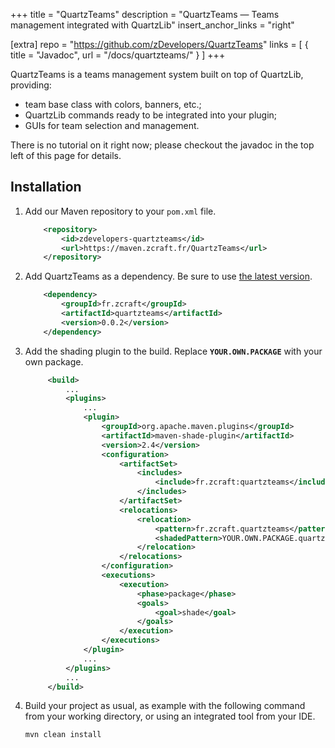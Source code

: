 +++
title = "QuartzTeams"
description = "QuartzTeams — Teams management integrated with QuartzLib"
insert_anchor_links = "right"

[extra]
repo = "https://github.com/zDevelopers/QuartzTeams"
links = [
{ title = "Javadoc", url = "/docs/quartzteams/" }
]
+++

QuartzTeams is a teams management system built on top of QuartzLib, providing:

- team base class with colors, banners, etc.;
- QuartzLib commands ready to be integrated into your plugin;
- GUIs for team selection and management.

There is no tutorial on it right now; please checkout the javadoc in the top left of this page for details.

## Installation


1. Add our Maven repository to your `pom.xml` file.

    ```xml
        <repository>
            <id>zdevelopers-quartzteams</id>
            <url>https://maven.zcraft.fr/QuartzTeams</url>
        </repository>
    ```

2. Add QuartzTeams as a dependency. Be sure to use [the latest version](https://github.com/orgs/zDevelopers/packages?repo_name=QuartzTeams).

    ```xml
        <dependency>
            <groupId>fr.zcraft</groupId>
            <artifactId>quartzteams</artifactId>
            <version>0.0.2</version>
        </dependency>
    ```

3. Add the shading plugin to the build. Replace **`YOUR.OWN.PACKAGE`** with your own package.

   ```xml
        <build>
            ...
            <plugins>
                ...
                <plugin>
                    <groupId>org.apache.maven.plugins</groupId>
                    <artifactId>maven-shade-plugin</artifactId>
                    <version>2.4</version>
                    <configuration>
                        <artifactSet>
                            <includes>
                                <include>fr.zcraft:quartzteams</include>
                            </includes>
                        </artifactSet>
                        <relocations>
                            <relocation>
                                <pattern>fr.zcraft.quartzteams</pattern>
                                <shadedPattern>YOUR.OWN.PACKAGE.quartzteams</shadedPattern>
                            </relocation>
                        </relocations>
                    </configuration>
                    <executions>
                        <execution>
                            <phase>package</phase>
                            <goals>
                                <goal>shade</goal>
                            </goals>
                        </execution>
                    </executions>
                </plugin>
                ...
            </plugins>
            ...
        </build>
   ```

4. Build your project as usual, as example with the following command from your working directory, or using an integrated tool from your IDE.

   ```bash
   mvn clean install
   ```
